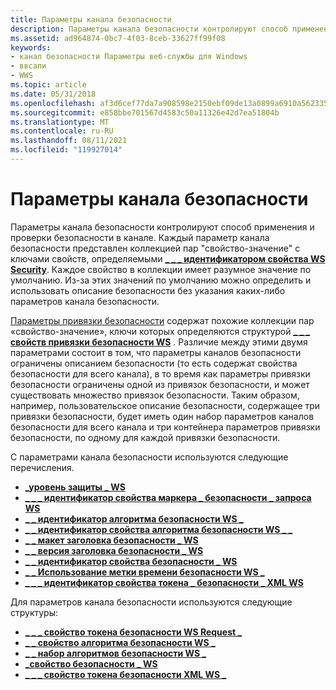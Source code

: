 ```yaml
---
title: Параметры канала безопасности
description: Параметры канала безопасности контролируют способ применения и проверки безопасности в канале.
ms.assetid: ad964874-0bc7-4f03-8ceb-33627ff99f08
keywords:
- канал безопасности Параметры веб-службы для Windows
- ввсапи
- WWS
ms.topic: article
ms.date: 05/31/2018
ms.openlocfilehash: af3d6cef77da7a908598e2150ebf09de13a0899a6910a562335c4a5b91d6cf8d
ms.sourcegitcommit: e858bbe701567d4583c50a11326e42d7ea51804b
ms.translationtype: MT
ms.contentlocale: ru-RU
ms.lasthandoff: 08/11/2021
ms.locfileid: "119927014"
---
```

# <a name="security-channel-settings"></a>Параметры канала безопасности

Параметры канала безопасности контролируют способ применения и проверки безопасности в канале. Каждый параметр канала безопасности представлен коллекцией пар "свойство-значение" с ключами свойств, определяемыми [**\_ \_ \_ идентификатором свойства WS Security**](/windows/desktop/api/WebServices/ne-webservices-ws_security_property_id). Каждое свойство в коллекции имеет разумное значение по умолчанию. Из-за этих значений по умолчанию можно определить и использовать описание безопасности без указания каких-либо параметров канала безопасности.


[Параметры привязки безопасности](security-binding-settings.md) содержат похожие коллекции пар «свойство-значение», ключи которых определяются структурой [**\_ \_ \_ свойств привязки безопасности WS**](/windows/desktop/api/WebServices/ns-webservices-ws_security_binding_property) . Различие между этими двумя параметрами состоит в том, что параметры каналов безопасности ограничены описанием безопасности (то есть содержат свойства безопасности для всего канала), в то время как параметры привязки безопасности ограничены одной из привязок безопасности, и может существовать множество привязок безопасности. Таким образом, например, пользовательское описание безопасности, содержащее три привязки безопасности, будет иметь один набор параметров каналов безопасности для всего канала и три контейнера параметров привязки безопасности, по одному для каждой привязки безопасности.

С параметрами канала безопасности используются следующие перечисления.

-   [**\_уровень защиты \_ WS**](/windows/desktop/api/WebServices/ne-webservices-ws_protection_level)
-   [**\_ \_ \_ идентификатор свойства маркера \_ безопасности \_ запроса WS**](/windows/desktop/api/WebServices/ne-webservices-ws_request_security_token_property_id)
-   [**\_ \_ идентификатор алгоритма безопасности WS \_**](/windows/desktop/api/WebServices/ne-webservices-ws_security_algorithm_id)
-   [**\_ \_ идентификатор свойства алгоритма безопасности WS \_ \_**](/windows/win32/api/webservices/ne-webservices-ws_move_to)
-   [**\_ \_ макет заголовка безопасности \_ WS**](/windows/desktop/api/WebServices/ne-webservices-ws_security_header_layout)
-   [**\_ \_ версия заголовка безопасности \_ WS**](/windows/desktop/api/WebServices/ne-webservices-ws_security_header_version)
-   [**\_ \_ идентификатор свойства безопасности \_ WS**](/windows/desktop/api/WebServices/ne-webservices-ws_security_property_id)
-   [**\_ \_ Использование метки времени безопасности WS \_**](/windows/desktop/api/WebServices/ne-webservices-ws_security_timestamp_usage)
-   [**\_ \_ \_ идентификатор свойства токена \_ безопасности \_ XML WS**](/windows/desktop/api/WebServices/ne-webservices-ws_xml_security_token_property_id)

Для параметров канала безопасности используются следующие структуры:

-   [**\_ \_ \_ свойство токена безопасности WS Request \_**](/windows/desktop/api/WebServices/ns-webservices-ws_request_security_token_property)
-   [**\_ \_ свойство алгоритма безопасности WS \_**](/windows/desktop/api/WebServices/ns-webservices-ws_security_algorithm_property)
-   [**\_ \_ набор алгоритмов безопасности WS \_**](/windows/desktop/api/WebServices/ns-webservices-ws_security_algorithm_suite)
-   [**\_свойство безопасности \_ WS**](/windows/desktop/api/WebServices/ns-webservices-ws_security_property)
-   [**\_ \_ \_ свойство токена безопасности XML WS \_**](/windows/desktop/api/WebServices/ns-webservices-ws_xml_security_token_property)

 

 




